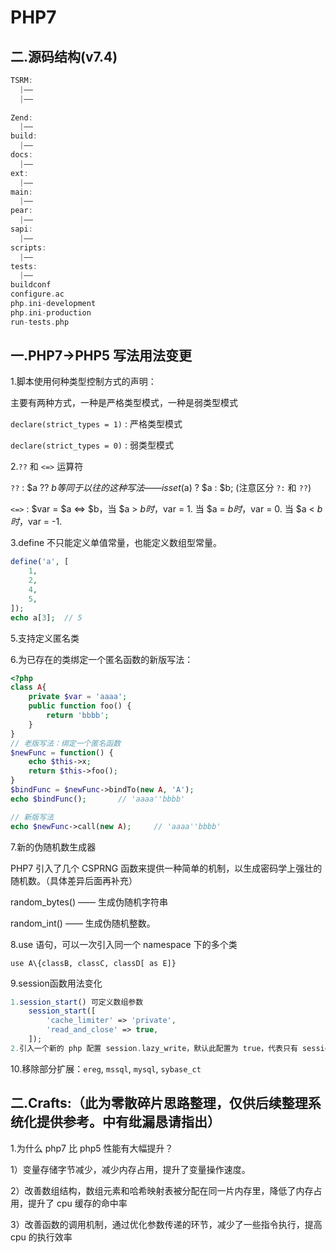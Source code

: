# PHP7

## 二.源码结构(v7.4)

```c
TSRM:
  |——
  |——
  
Zend:
  |——
build:
  |——
docs:
  |——
ext:
  |——
main:
  |——
pear:
  |——
sapi:
  |——
scripts:
  |——
tests:
  |——
buildconf
configure.ac
php.ini-development
php.ini-production
run-tests.php

```



## 一.PHP7->PHP5 写法用法变更

1.脚本使用何种类型控制方式的声明：

主要有两种方式，一种是严格类型模式，一种是弱类型模式

`declare(strict_types = 1)` : 严格类型模式

`declare(strict_types = 0)` : 弱类型模式

2.`??` 和 `<=>` 运算符

`??` :  $a ?? $b  等同于以往的这种写法 —— isset($a) ? $a : $b;  (注意区分 `?:` 和 `??`)

`<=>` : $var = $a <=> $b，当 $a > $b 时，$var = 1. 当 $a = $b 时，$var = 0. 当 $a < $b 时，$var = -1.

3.define 不只能定义单值常量，也能定义数组型常量。

```php
define('a', [
    1,
    2,
    4,
    5,
]);
echo a[3];	// 5
```

5.支持定义匿名类

6.为已存在的类绑定一个匿名函数的新版写法：

```php
<?php
class A{
	private $var = 'aaaa';
    public function foo() {
        return 'bbbb';
    }
}
// 老版写法：绑定一个匿名函数
$newFunc = function() {
    echo $this->x;
    return $this->foo();
}
$bindFunc = $newFunc->bindTo(new A, 'A');
echo $bindFunc();		// 'aaaa''bbbb'

// 新版写法
echo $newFunc->call(new A);		// 'aaaa''bbbb'
```

7.新的伪随机数生成器

PHP7 引入了几个 CSPRNG 函数来提供一种简单的机制，以生成密码学上强壮的随机数。（具体差异后面再补充）

random_bytes() —— 生成伪随机字符串

random_int() —— 生成伪随机整数。

8.use 语句，可以一次引入同一个 namespace 下的多个类

`use A\{classB, classC, classD[ as E]}`

9.session函数用法变化

```php
1.session_start() 可定义数组参数
    session_start([
        'cache_limiter' => 'private',
        'read_and_close' => true,
    ]);
2.引入一个新的 php 配置 session.lazy_write，默认此配置为 true，代表只有 session 数据发生变化时才写入。
```

10.移除部分扩展：`ereg`, `mssql`, `mysql`, `sybase_ct`

## 二.Crafts:（此为零散碎片思路整理，仅供后续整理系统化提供参考。中有纰漏恳请指出）

1.为什么 php7 比 php5 性能有大幅提升？

  1）变量存储字节减少，减少内存占用，提升了变量操作速度。

  2）改善数组结构，数组元素和哈希映射表被分配在同一片内存里，降低了内存占用，提升了 cpu 缓存的命中率

  3）改善函数的调用机制，通过优化参数传递的环节，减少了一些指令执行，提高 cpu 的执行效率

